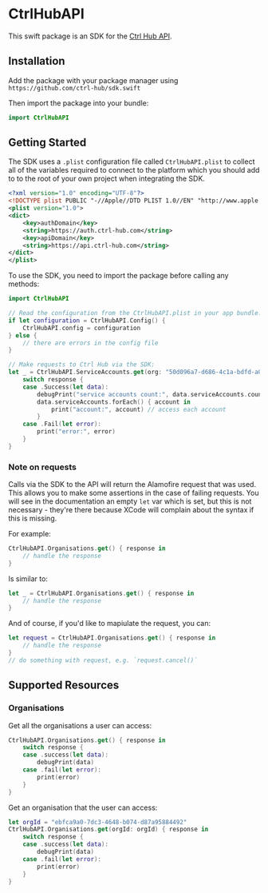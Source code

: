 # CtrlHubAPI

This swift package is an SDK for the [Ctrl Hub API](https://docs.ctrl-hub.com/api-reference).


## Installation

Add the package with your package manager using `https://github.com/ctrl-hub/sdk.swift`

Then import the package into your bundle:

```swift
import CtrlHubAPI
```


## Getting Started

The SDK uses a `.plist` configuration file called `CtrlHubAPI.plist` to collect all of the variables required to connect to the platform which you should add to to the root of your own project when integrating the SDK.

```xml
<?xml version="1.0" encoding="UTF-8"?>
<!DOCTYPE plist PUBLIC "-//Apple//DTD PLIST 1.0//EN" "http://www.apple.com/DTDs/PropertyList-1.0.dtd">
<plist version="1.0">
<dict>
    <key>authDomain</key>
    <string>https://auth.ctrl-hub.com</string>
    <key>apiDomain</key>
    <string>https://api.ctrl-hub.com</string>
</dict>
</plist>
```

To use the SDK, you need to import the package before calling any methods:

```swift
import CtrlHubAPI

// Read the configuration from the CtrlHubAPI.plist in your app bundle:
if let configuration = CtrlHubAPI.Config() {
    CtrlHubAPI.config = configuration
} else {
    // there are errors in the config file
}

// Make requests to Ctrl Hub via the SDK:
let _ = CtrlHubAPI.ServiceAccounts.get(org: "50d096a7-d686-4c1a-bdfd-a084f42e8043") { response in
    switch response {
    case .Success(let data):
        debugPrint("service accounts count:", data.serviceAccounts.count)
        data.serviceAccounts.forEach() { account in
            print("account:", account) // access each account
        }
    case .Fail(let error):
        print("error:", error)
    }
}
```


### Note on requests

Calls via the SDK to the API will return the Alamofire request that was used. This allows you to make some assertions in the case of failing requests. You will see in the documentation an empty `let` var which is set, but this is not necessary - they're there because XCode will complain about the syntax if this is missing.

For example:

```swift
CtrlHubAPI.Organisations.get() { response in
    // handle the response
}
```

Is similar to:

```swift
let _ = CtrlHubAPI.Organisations.get() { response in
    // handle the response
}
```

And of course, if you'd like to mapiulate the request, you can:

```swift
let request = CtrlHubAPI.Organisations.get() { response in
    // handle the response
}
// do something with request, e.g. `request.cancel()`
```


## Supported Resources

### Organisations

Get all the organisations a user can access:

```swift
CtrlHubAPI.Organisations.get() { response in
    switch response {
    case .success(let data):
        debugPrint(data)
    case .fail(let error):
        print(error)
    }
}
```

Get an organisation that the user can access:

```swift
let orgId = "ebfca9a0-7dc3-4648-b074-d87a95884492"
CtrlHubAPI.Organisations.get(orgId: orgId) { response in
    switch response {
    case .success(let data):
        debugPrint(data)
    case .fail(let error):
        print(error)
    }
}
```
